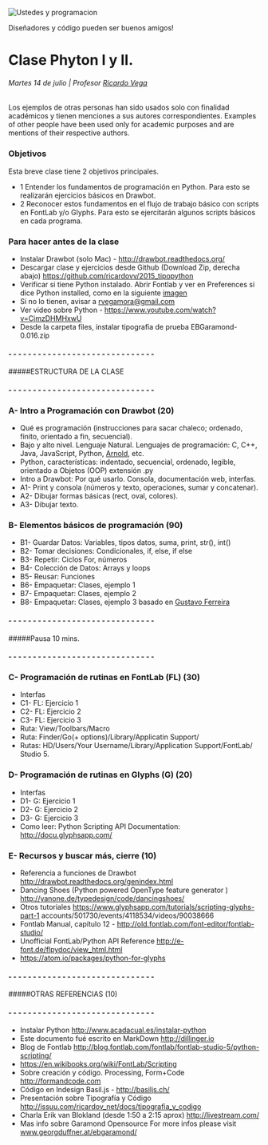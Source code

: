 ![Ustedes y programacion](http://meseconomie.com/wp-content/uploads/2012/07/chat-hugs.jpg)

Diseñadores y código pueden ser buenos amigos!

# Clase Phyton I y II.
###### Martes 14 de julio | Profesor [Ricardo Vega](www.ricardov.cl)
Los ejemplos de otras personas han sido usados solo con finalidad académicos y tienen menciones a sus autores correspondientes.
Examples of other people have been used only for academic purposes and are mentions of their respective authors.

### Objetivos
Esta breve clase tiene 2 objetivos principales.

- 1 Entender los fundamentos de programación en Python. Para esto se realizarán ejercicios básicos en Drawbot. 
- 2 Reconocer estos fundamentos en el flujo de trabajo básico con scripts en FontLab y/o Glyphs. Para esto se ejercitarán algunos scripts básicos en cada programa. 

### Para hacer antes de la clase
- Instalar Drawbot (solo Mac) - http://drawbot.readthedocs.org/
- Descargar clase y ejercicios desde Github (Download Zip, derecha abajo) https://github.com/ricardovv/2015_tipopython 
- Verificar si tiene Python instalado. Abrir Fontlab y ver en Preferences si dice Python installed, como en la siguiente [imagen](https://raw.githubusercontent.com/ricardovv/2015_tipopython/master/img/fontlabProperties.png)
- Si no lo tienen, avisar a rvegamora@gmail.com
- Ver video sobre Python - https://www.youtube.com/watch?v=CjmzDHMHxwU
- Desde la carpeta files, instalar tipografia de prueba EBGaramond-0.016.zip

#### - - - - - - - - - - - - - - - - - - - - - - - -  - - - - - -
#####ESTRUCTURA DE LA CLASE
#### - - - - - - - - - - - - - - - - - - - - - - - -  - - - - - -

### A- Intro a Programación con Drawbot (20)
- Qué es programación (instrucciones para sacar chaleco; ordenado, finito, orientado a fin, secuencial).
- Bajo y alto nivel. Lenguaje Natural. Lenguajes de programación: C, C++, Java, JavaScript, Python, [Arnold](http://lhartikk.github.io/ArnoldC), etc.  
- Python, características: indentado, secuencial, ordenado, legible, orientado a Objetos (OOP) extensión .py
- Intro a Drawbot: Por qué usarlo. Consola, documentación web, interfas. 
- A1- Print y consola (números y texto, operaciones, sumar y concatenar).
- A2- Dibujar formas básicas (rect, oval, colores).
- A3- Dibujar texto.

### B- Elementos básicos de programación (90)
- B1- Guardar Datos: Variables, tipos datos, suma, print, str(), int()
- B2- Tomar decisiones: Condicionales, if, else, if else
- B3- Repetir: Ciclos For, números
- B4- Colección de Datos: Arrays y loops
- B5- Reusar: Funciones
- B6- Empaquetar: Clases, ejemplo 1
- B7- Empaquetar: Clases, ejemplo 2 
- B8- Empaquetar: Clases, ejemplo 3 basado en [Gustavo Ferreira](https://gist.github.com/gferreira/10da8431c22a205d4ca1)

#### - - - - - - - - - - - - - - - - - - - - - - - -  - - - - - -
#####Pausa 10 mins.
#### - - - - - - - - - - - - - - - - - - - - - - - -  - - - - - -

### C- Programación de rutinas en FontLab (FL) (30)
- Interfas
- C1- FL: Ejercicio 1 
- C2- FL: Ejercicio 2 
- C3- FL: Ejercicio 3
- Ruta: View/Toolbars/Macro
- Ruta: Finder/Go(+ options)/Library/Applicatin Support/ 
- Rutas: HD/Users/Your Username/Library/Application Support/FontLab/ Studio 5.

### D- Programación de rutinas en Glyphs (G) (20)
- Interfas
- D1- G: Ejercicio 1 
- D2- G: Ejercicio 2 
- D3- G: Ejercicio 3 
- Como leer: Python Scripting API Documentation: http://docu.glyphsapp.com/

### E- Recursos y buscar más, cierre (10)
- Referencia a funciones de Drawbot http://drawbot.readthedocs.org/genindex.html  
- Dancing Shoes (Python powered OpenType feature generator ) http://yanone.de/typedesign/code/dancingshoes/
- Otros tutoriales https://www.glyphsapp.com/tutorials/scripting-glyphs-part-1
accounts/501730/events/4118534/videos/90038666
- Fontlab Manual, capítulo 12 - http://old.fontlab.com/font-editor/fontlab-studio/
- Unofficial FontLab/Python API Reference http://e-font.de/flpydoc/view_html.html
- https://atom.io/packages/python-for-glyphs

#### - - - - - - - - - - - - - - - - - - - - - - - -  - - - - - -
#####OTRAS REFERENCIAS (10)
#### - - - - - - - - - - - - - - - - - - - - - - - -  - - - - - -
- Instalar Python http://www.acadacual.es/instalar-python 
- Este documento fué escrito en MarkDown http://dillinger.io 
- Blog de Fontlab http://blog.fontlab.com/fontlab/fontlab-studio-5/python-scripting/
- https://en.wikibooks.org/wiki/FontLab/Scripting
- Sobre creación y código. Processing, Form+Code http://formandcode.com  
- Código en Indesign Basil.js - http://basiljs.ch/
- Presentación sobre Tipografía y Código http://issuu.com/ricardov_net/docs/tipografia_y_codigo
- Charla Erik van Blokland (desde 1:50 a 2:15 aprox) http://livestream.com/
- Mas info sobre Garamond Opensource For more infos please visit www.georgduffner.at/ebgaramond/

